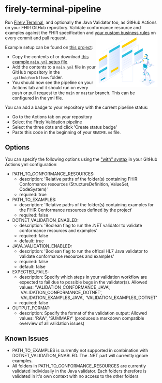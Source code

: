 # firely-terminal-pipeline
Run [Firely Terminal](https://fire.ly/products/firely-terminal/), and optionally the Java Validator too, as GitHub Actions on your FHIR GitHub repository. Validate conformance resource and examples against the FHIR specification and [your custom business rules](https://fire.ly/2021/03/04/quality-control-how-to-validate-full-fhir-specifications-in-one-click/) on every commit and pull request.
<img align="right" width="40%" src="illustration_firely_terminal.png">

Example setup can be found on [this project](https://github.com/FirelyTeam/ACMEGitHubExample):
* Copy the contents of or download [this example `main.yml` setup file](https://github.com/FirelyTeam/ACMEGitHubExample/blob/main/.github/workflows/main.yml).
* Add the contents to a `main.yml` file in your GitHub repository in the `.github/workflows` folder.
* You should now see the pipeline on your Actions tab and it should run on every push or pull request to the `main` or `master` branch. This can be configured in the yml file.

You can add a badge to your repository with the current pipeline status:
* Go to the Actions tab on your repository
* Select the Firely Validation pipeline
* Select the three dots and click 'Create status badge'
* Paste this code in the beginning of your `README.md` file.

## Options

You can specify the following options using the ["with" syntax](https://docs.github.com/en/actions/reference/workflow-syntax-for-github-actions#jobsjob_idstepswith) in your GitHub Actions yml configuration:

* PATH_TO_CONFORMANCE_RESOURCES:
    - description: 'Relative paths of the folder(s) containing FHIR Conformance resources (StructureDefinition, ValueSet, CodeSystem)'
    - required: true
* PATH_TO_EXAMPLES:
    - description: 'Relative paths of the folder(s) containing examples for the FHIR Conformance resources defined by the project'
    - required: false
* DOTNET_VALIDATION_ENABLED:
    - description: 'Boolean flag to run the .NET validator to validate conformance resources and examples'
    - required: false
    - default: true
* JAVA_VALIDATION_ENABLED:
    - description: 'Boolean flag to run the offical HL7 Java validator to validate conformance resources and examples'
    - required: false
    - default: false
* EXPECTED_FAILS:
    -  description: Specify which steps in your validation workflow are expected to fail due to possible bugs in the validator(s). Allowed values: 'VALIDATION_CONFORMANCE_JAVA', 'VALIDATION_CONFORMANCE_DOTNET', 'VALIDATION_EXAMPLES_JAVA', 'VALIDATION_EXAMPLES_DOTNET'
    -  required: false
* OUTPUT_FORMAT:
    - description: Specify the format of the validation output: Allowed values: 'RAW', 'SUMMARY' (produces a markdown compatible overview of all validation issues)
    
## Known Issues
- PATH_TO_EXAMPLES is currently not supported in combination with DOTNET_VALIDATION_ENABLED. The .NET part will currently ignore examples.
- All folders in PATH_TO_CONFORMANCE_RESOURCES are currently validated individually in the Java validator. Each folders therefore is validated in it's own context with no access to the other folders
